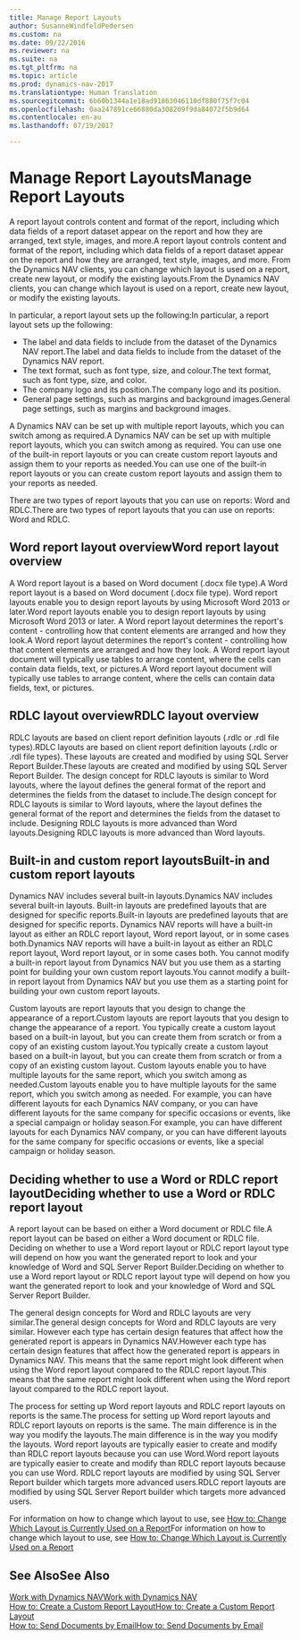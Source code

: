 ```yaml
---
title: Manage Report Layouts
author: SusanneWindfeldPedersen
ms.custom: na
ms.date: 09/22/2016
ms.reviewer: na
ms.suite: na
ms.tgt_pltfrm: na
ms.topic: article
ms.prod: dynamics-nav-2017
ms.translationtype: Human Translation
ms.sourcegitcommit: 6b60b1344a1e18ad91863046110df880f75f7c04
ms.openlocfilehash: 0aa247891ce66880da308209f9da84072f5b9d64
ms.contentlocale: en-au
ms.lasthandoff: 07/19/2017

---
```

    
# <a name="manage-report-layouts"></a><span data-ttu-id="8d3be-102">Manage Report Layouts</span><span class="sxs-lookup"><span data-stu-id="8d3be-102">Manage Report Layouts</span></span>
<span data-ttu-id="8d3be-103">A report layout controls content and format of the report, including which data fields of a report dataset appear on the report and how they are arranged, text style, images, and more.</span><span class="sxs-lookup"><span data-stu-id="8d3be-103">A report layout controls content and format of the report, including which data fields of a report dataset appear on the report and how they are arranged, text style, images, and more.</span></span> <span data-ttu-id="8d3be-104">From the Dynamics NAV clients, you can change which layout is used on a report, create new layout, or modify the existing layouts.</span><span class="sxs-lookup"><span data-stu-id="8d3be-104">From the Dynamics NAV clients, you can change which layout is used on a report, create new layout, or modify the existing layouts.</span></span> 

<span data-ttu-id="8d3be-105">In particular, a report layout sets up the following:</span><span class="sxs-lookup"><span data-stu-id="8d3be-105">In particular, a report layout sets up the following:</span></span>

- <span data-ttu-id="8d3be-106">The label and data fields to include from the dataset of the Dynamics NAV report.</span><span class="sxs-lookup"><span data-stu-id="8d3be-106">The label and data fields to include from the dataset of the Dynamics NAV report.</span></span>
- <span data-ttu-id="8d3be-107">The text format, such as font type, size, and colour.</span><span class="sxs-lookup"><span data-stu-id="8d3be-107">The text format, such as font type, size, and color.</span></span>
- <span data-ttu-id="8d3be-108">The company logo and its position.</span><span class="sxs-lookup"><span data-stu-id="8d3be-108">The company logo and its position.</span></span>
- <span data-ttu-id="8d3be-109">General page settings, such as margins and background images.</span><span class="sxs-lookup"><span data-stu-id="8d3be-109">General page settings, such as margins and background images.</span></span> 

<span data-ttu-id="8d3be-110">A Dynamics NAV can be set up with multiple report layouts, which you can switch among as required.</span><span class="sxs-lookup"><span data-stu-id="8d3be-110">A Dynamics NAV can be set up with multiple report layouts, which you can switch among as required.</span></span> <span data-ttu-id="8d3be-111">You can use one of the built-in report layouts or you can create custom report layouts and assign them to your reports as needed.</span><span class="sxs-lookup"><span data-stu-id="8d3be-111">You can use one of the built-in report layouts or you can create custom report layouts and assign them to your reports as needed.</span></span>

<span data-ttu-id="8d3be-112">There are two types of report layouts that you can use on reports: Word and RDLC.</span><span class="sxs-lookup"><span data-stu-id="8d3be-112">There are two types of report layouts that you can use on reports: Word and RDLC.</span></span>

## <a name="word-report-layout-overview"></a><span data-ttu-id="8d3be-113">Word report layout overview</span><span class="sxs-lookup"><span data-stu-id="8d3be-113">Word report layout overview</span></span>
<span data-ttu-id="8d3be-114">A Word report layout is a based on Word document (.docx file type).</span><span class="sxs-lookup"><span data-stu-id="8d3be-114">A Word report layout is a based on Word document (.docx file type).</span></span> <span data-ttu-id="8d3be-115">Word report layouts enable you to design report layouts by using Microsoft Word 2013 or later.</span><span class="sxs-lookup"><span data-stu-id="8d3be-115">Word report layouts enable you to design report layouts by using Microsoft Word 2013 or later.</span></span> <span data-ttu-id="8d3be-116">A Word report layout determines the report's content - controlling how that content elements are arranged and how they look.</span><span class="sxs-lookup"><span data-stu-id="8d3be-116">A Word report layout determines the report's content - controlling how that content elements are arranged and how they look.</span></span> <span data-ttu-id="8d3be-117">A Word report layout document will typically use tables to arrange content, where the cells can contain data fields, text, or pictures.</span><span class="sxs-lookup"><span data-stu-id="8d3be-117">A Word report layout document will typically use tables to arrange content, where the cells can contain data fields, text, or pictures.</span></span>

## <a name="rdlc-layout-overview"></a><span data-ttu-id="8d3be-118">RDLC layout overview</span><span class="sxs-lookup"><span data-stu-id="8d3be-118">RDLC layout overview</span></span>
<span data-ttu-id="8d3be-119">RDLC layouts are based on client report definition layouts (.rdlc or .rdl file types).</span><span class="sxs-lookup"><span data-stu-id="8d3be-119">RDLC layouts are based on client report definition layouts (.rdlc or .rdl file types).</span></span> <span data-ttu-id="8d3be-120">These layouts are created and modified by using SQL Server Report Builder.</span><span class="sxs-lookup"><span data-stu-id="8d3be-120">These layouts are created and modified by using SQL Server Report Builder.</span></span> <span data-ttu-id="8d3be-121">The design concept for RDLC layouts is similar to Word layouts, where the layout defines the general format of the report and determines the fields from the dataset to include.</span><span class="sxs-lookup"><span data-stu-id="8d3be-121">The design concept for RDLC layouts is similar to Word layouts, where the layout defines the general format of the report and determines the fields from the dataset to include.</span></span> <span data-ttu-id="8d3be-122">Designing RDLC layouts is more advanced than Word layouts.</span><span class="sxs-lookup"><span data-stu-id="8d3be-122">Designing RDLC layouts is more advanced than Word layouts.</span></span>

## <a name="built-in-and-custom-report-layouts"></a><span data-ttu-id="8d3be-123">Built-in and custom report layouts</span><span class="sxs-lookup"><span data-stu-id="8d3be-123">Built-in and custom report layouts</span></span>
<span data-ttu-id="8d3be-124">Dynamics NAV includes several built-in layouts.</span><span class="sxs-lookup"><span data-stu-id="8d3be-124">Dynamics NAV includes several built-in layouts.</span></span> <span data-ttu-id="8d3be-125">Built-in layouts are predefined layouts that are designed for specific reports.</span><span class="sxs-lookup"><span data-stu-id="8d3be-125">Built-in layouts are predefined layouts that are designed for specific reports.</span></span> <span data-ttu-id="8d3be-126">Dynamics NAV reports will have a built-in layout as either an RDLC report layout, Word report layout, or in some cases both.</span><span class="sxs-lookup"><span data-stu-id="8d3be-126">Dynamics NAV reports will have a built-in layout as either an RDLC report layout, Word report layout, or in some cases both.</span></span> <span data-ttu-id="8d3be-127">You cannot modify a built-in report layout from Dynamics NAV but you use them as a starting point for building your own custom report layouts.</span><span class="sxs-lookup"><span data-stu-id="8d3be-127">You cannot modify a built-in report layout from Dynamics NAV but you use them as a starting point for building your own custom report layouts.</span></span> 

<span data-ttu-id="8d3be-128">Custom layouts are report layouts that you design to change the appearance of a report.</span><span class="sxs-lookup"><span data-stu-id="8d3be-128">Custom layouts are report layouts that you design to change the appearance of a report.</span></span> <span data-ttu-id="8d3be-129">You typically create a custom layout based on a built-in layout, but you can create them from scratch or from a copy of an existing custom layout.</span><span class="sxs-lookup"><span data-stu-id="8d3be-129">You typically create a custom layout based on a built-in layout, but you can create them from scratch or from a copy of an existing custom layout.</span></span> <span data-ttu-id="8d3be-130">Custom layouts enable you to have multiple layouts for the same report, which you switch among as needed.</span><span class="sxs-lookup"><span data-stu-id="8d3be-130">Custom layouts enable you to have multiple layouts for the same report, which you switch among as needed.</span></span> <span data-ttu-id="8d3be-131">For example, you can have different layouts for each Dynamics NAV company, or you can have different layouts for the same company for specific occasions or events, like a special campaign or holiday season.</span><span class="sxs-lookup"><span data-stu-id="8d3be-131">For example, you can have different layouts for each Dynamics NAV company, or you can have different layouts for the same company for specific occasions or events, like a special campaign or holiday season.</span></span>

## <a name="deciding-whether-to-use-a-word-or-rdlc-report-layout"></a><span data-ttu-id="8d3be-132">Deciding whether to use a Word or RDLC report layout</span><span class="sxs-lookup"><span data-stu-id="8d3be-132">Deciding whether to use a Word or RDLC report layout</span></span> 
<span data-ttu-id="8d3be-133">A report layout can be based on either a Word document or RDLC file.</span><span class="sxs-lookup"><span data-stu-id="8d3be-133">A report layout can be based on either a Word document or RDLC file.</span></span> <span data-ttu-id="8d3be-134">Deciding on whether to use a Word report layout or RDLC report layout type will depend on how you want the generated report to look and your knowledge of Word and SQL Server Report Builder.</span><span class="sxs-lookup"><span data-stu-id="8d3be-134">Deciding on whether to use a Word report layout or RDLC report layout type will depend on how you want the generated report to look and your knowledge of Word and SQL Server Report Builder.</span></span> 

<span data-ttu-id="8d3be-135">The general design concepts for Word and RDLC layouts are very similar.</span><span class="sxs-lookup"><span data-stu-id="8d3be-135">The general design concepts for Word and RDLC layouts are very similar.</span></span> <span data-ttu-id="8d3be-136">However each type has certain design features that affect how the generated report is appears in Dynamics NAV.</span><span class="sxs-lookup"><span data-stu-id="8d3be-136">However each type has certain design features that affect how the generated report is appears in Dynamics NAV.</span></span> <span data-ttu-id="8d3be-137">This means that the same report might look different when using the Word report layout compared to the RDLC report layout.</span><span class="sxs-lookup"><span data-stu-id="8d3be-137">This means that the same report might look different when using the Word report layout compared to the RDLC report layout.</span></span>

<span data-ttu-id="8d3be-138">The process for setting up Word report layouts and RDLC report layouts on reports is the same.</span><span class="sxs-lookup"><span data-stu-id="8d3be-138">The process for setting up Word report layouts and RDLC report layouts on reports is the same.</span></span> <span data-ttu-id="8d3be-139">The main difference is in the way you modify the layouts.</span><span class="sxs-lookup"><span data-stu-id="8d3be-139">The main difference is in the way you modify the layouts.</span></span> <span data-ttu-id="8d3be-140">Word report layouts are typically easier to create and modify than RDLC report layouts because you can use Word.</span><span class="sxs-lookup"><span data-stu-id="8d3be-140">Word report layouts are typically easier to create and modify than RDLC report layouts because you can use Word.</span></span> <span data-ttu-id="8d3be-141">RDLC report layouts are modified by using SQL Server Report builder which targets more advanced users.</span><span class="sxs-lookup"><span data-stu-id="8d3be-141">RDLC report layouts are modified by using SQL Server Report builder which targets more advanced users.</span></span>

<span data-ttu-id="8d3be-142">For information on how to change which layout to use, see [How to: Change Which Layout is Currently Used on a Report](ui-how-change-layout-currently-used-report.md)</span><span class="sxs-lookup"><span data-stu-id="8d3be-142">For information on how to change which layout to use, see [How to: Change Which Layout is Currently Used on a Report](ui-how-change-layout-currently-used-report.md)</span></span>

## <a name="see-also"></a><span data-ttu-id="8d3be-143">See Also</span><span class="sxs-lookup"><span data-stu-id="8d3be-143">See Also</span></span>
[<span data-ttu-id="8d3be-144">Work with Dynamics NAV</span><span class="sxs-lookup"><span data-stu-id="8d3be-144">Work with Dynamics NAV</span></span>](ui-work-product.md)  
[<span data-ttu-id="8d3be-145">How to: Create a Custom Report Layout</span><span class="sxs-lookup"><span data-stu-id="8d3be-145">How to: Create a Custom Report Layout</span></span>](ui-how-create-custom-report-layout.md)  
[<span data-ttu-id="8d3be-146">How to: Send Documents by Email</span><span class="sxs-lookup"><span data-stu-id="8d3be-146">How to: Send Documents by Email</span></span>](ui-how-send-documents-email.md)

